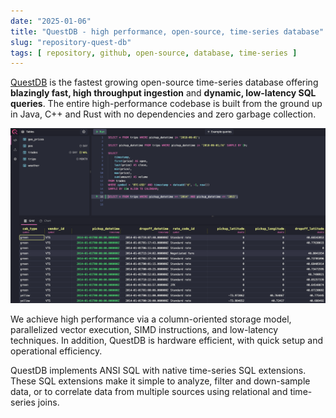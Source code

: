 ```yaml
---
date: "2025-01-06"
title: "QuestDB - high performance, open-source, time-series database"
slug: "repository-quest-db"
tags: [ repository, github, open-source, database, time-series ]
---
```




[QuestDB][1] is the fastest growing open-source time-series database offering **blazingly fast, high throughput ingestion** and **dynamic, low-latency SQL queries**. The entire high-performance codebase is built from the ground up in Java, C++ and Rust with no dependencies and zero garbage collection.

![QuestDB Screenshot][2]

We achieve high performance via a column-oriented storage model, parallelized vector execution, SIMD instructions, and low-latency techniques. In addition, QuestDB is hardware efficient, with quick setup and operational efficiency.

QuestDB implements ANSI SQL with native time-series SQL extensions. These SQL extensions make it simple to analyze, filter and down-sample data, or to correlate data from multiple sources using relational and time-series joins.



   [1]: https://github.com/questdb/questdb
   [2]: https://raw.githubusercontent.com/questdb/questdb/master/.github/console.png
